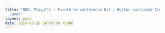 ```yaml
---
title: 'NBA. Playoffs - Finale de conférence Est : Boston surclasse Cleveland et LeBron
  James'
layout: post
date: 2018-05-26 00:00:00 +0000
---
```

